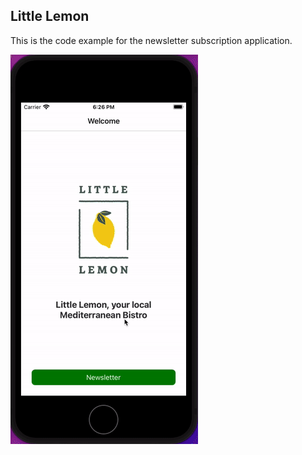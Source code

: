 ## Little Lemon

This is the code example for the newsletter subscription application.

![](little_lemon.gif)
